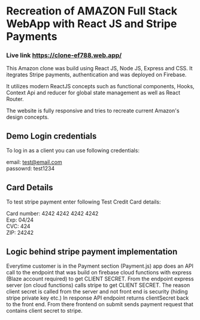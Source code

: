 # Recreation of AMAZON Full Stack WebApp with React JS and Stripe Payments

### Live link https://clone-ef788.web.app/

This Amazon clone was build using React JS, Node JS, Express and CSS. It itegrates Stripe payments, authentication and was deployed on Firebase.

It utilizes modern ReactJS concepts such as functional components, Hooks, Context Api and reducer for global state management as well as React Router.

The website is fully responsive and tries to recreate current Amazon's design concepts.

## Demo Login credentials

To log in as a client you can use following credentials:

email: test@email.com <br>
passowrd: test1234 <br>

## Card Details

To test stripe payment enter following Test Credit Card details:

Card number: 4242 4242 4242 4242 <br>
Exp: 04/24 <br>
CVC: 424 <br>
ZIP: 24242 <br>

## Logic behind stripe payment implementation

Everytime customer is in the Payment section (Payment.js) app does an API call to the endpoint that was build on firebase cloud functions with express (Blaze account required) to get CLIENT SECRET. From the endpoint express server (on cloud functions) calls stripe to get CLIENT SECRET.
The reason client secret is called from the server and not front end is security (hiding stripe private key etc.)
In response API endpoint returns clientSecret back to the front end. From there frontend on submit sends payment request that contains client secret to stripe.
